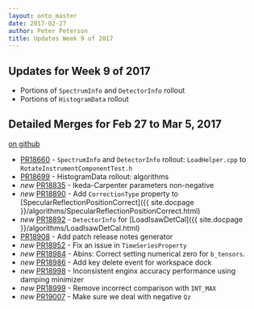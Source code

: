 ```yaml
---
layout: onto_master
date: 2017-02-27
author: Peter Peterson
title: Updates Week 9 of 2017
---
```

Updates for Week 9 of 2017
--------------------------

* Portions of `SpectrumInfo` and `DetectorInfo` rollout
* Portions of `HistogramData` rollout

Detailed Merges for Feb 27 to Mar 5, 2017
-----------------------------------------
[on github](https://github.com/mantidproject/mantid/pulls?q=is%3Apr+merged%3A2017-02-28..2017-03-05)

* [PR18660](https://github.com/mantidproject/mantid/pull/18660) - `SpectrumInfo` and `DetectorInfo` rollout: `LoadHelper.cpp` to `RotateInstrumentComponentTest.h`
* [PR18699](https://github.com/mantidproject/mantid/pull/18699) - HistogramData rollout: algorithms <NexusFileIO to PoldiSpectrumConstantBackground>
* *new* [PR18835](https://github.com/mantidproject/mantid/pull/18835) - Ikeda-Carpenter parameters non-negative
* *new* [PR18890](https://github.com/mantidproject/mantid/pull/18890) - Add `CorrectionType` property to [SpecularReflectionPositionCorrect]({{ site.docpage }}/algorithms/SpecularReflectionPositionCorrect.html)
* *new* [PR18892](https://github.com/mantidproject/mantid/pull/18892) - `DetectorInfo` for [LoadIsawDetCal]({{ site.docpage }}/algorithms/LoadIsawDetCal.html)
* [PR18908](https://github.com/mantidproject/mantid/pull/18908) - Add patch release notes generator
* *new* [PR18952](https://github.com/mantidproject/mantid/pull/18952) - Fix an issue in `TimeSeriesProperty`
* *new* [PR18984](https://github.com/mantidproject/mantid/pull/18984) - Abins: Correct setting numerical zero for `b_tensors`.
* *new* [PR18986](https://github.com/mantidproject/mantid/pull/18986) - Add key delete event for workspace dock
* *new* [PR18998](https://github.com/mantidproject/mantid/pull/18998) - Inconsistent enginx accuracy performance using damping minimizer
* *new* [PR18999](https://github.com/mantidproject/mantid/pull/18999) - Remove incorrect comparison with `INT_MAX`
* *new* [PR19007](https://github.com/mantidproject/mantid/pull/19007) - Make sure we deal with negative `Qz`
